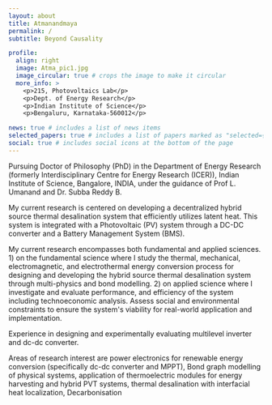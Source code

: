```yaml
---
layout: about
title: Atmanandmaya
permalink: /
subtitle: Beyond Causality

profile:
  align: right
  image: Atma_pic1.jpg
  image_circular: true # crops the image to make it circular
  more_info: >
    <p>215, Photovoltaics Lab</p>
    <p>Dept. of Energy Research</p>
    <p>Indian Institute of Science</p>
    <p>Bengaluru, Karnataka-560012</p>

news: true # includes a list of news items
selected_papers: true # includes a list of papers marked as "selected={true}"
social: true # includes social icons at the bottom of the page
---
```


Pursuing Doctor of Philosophy (PhD) in the Department of Energy Research (formerly Interdisciplinary Centre for Energy Research (ICER)), Indian Institute of Science, Bangalore, INDIA, under the guidance of Prof L. Umanand and Dr. Subba Reddy B. 

My current research is centered on developing a decentralized hybrid source thermal desalination system that efficiently utilizes latent heat. This system is integrated with a Photovoltaic (PV) system through a DC-DC converter and a Battery Management System (BMS). 

My current research encompasses both fundamental and applied sciences. 1) on the fundamental science where I study the thermal, mechanical, electromagnetic, and electrothermal energy conversion process for designing and developing the hybrid source thermal desalination system through multi-physics and bond modelling. 2) on applied science where I investigate and evaluate performance, and efficiency of the system including technoeconomic analysis. Assess social and environmental constraints to ensure the system's viability for real-world application and implementation. 

Experience in designing and experimentally evaluating multilevel inverter and dc-dc converter. 

Areas of research interest are power electronics for renewable energy conversion (specifically dc-dc converter and MPPT), Bond graph modelling of physical systems, application of thermoelectric modules for energy harvesting and hybrid PVT systems, thermal desalination with interfacial heat localization, Decarbonisation

<!-- Link to your social media connections, too. This theme is set up to use [Font Awesome icons](https://fontawesome.com/) and [Academicons](https://jpswalsh.github.io/academicons/), like the ones below. Add your Facebook, Twitter, LinkedIn, Google Scholar, or just disable all of them. -->
